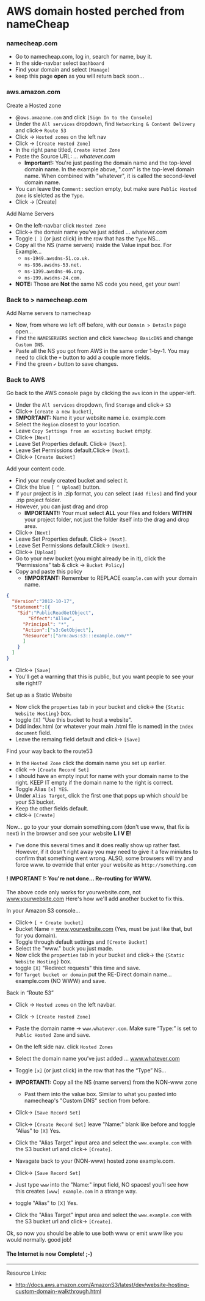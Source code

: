 # AWS domain hosted perched from nameCheap

### namecheap.com
- Go to namecheap.com, log in, search for name, buy it.
- In the side-navbar select `Dashboard`
- Find your domain and select `[Manage]`
- keep this page **open** as you will return back soon...

### aws.amazon.com
Create a Hosted zone
- @`aws.amazone.com` and click `[Sign In to the Console]`
- Under the `All services` dropdown, find `Networking & Content Delivery` and  click-> `Route 53`
- Click -> `Hosted zones` on the left nav
- Click -> `[Create Hosted Zone]`
- In the right pane titled, `Create Hoted Zone`
- Paste the Source URL: … *whatever.com*
  - **Important!:** You're just pasting the domain name and the top-level domain name. In the example above, ".com" is the top-level domain name. When combined with "whatever", it is called the second-level domain name.
- You can leave the `Comment:` section empty, but make sure `Public Hosted Zone` is slelcted as the `Type`.
- Click -> [Create]

Add Name Servers
- On the left-navbar click `Hosted Zone`
- Click-> the domain name you’ve just added … whatever.com
- Toggle `[ ]` (or just click) in the row that has the `Type` NS…
- Copy all the NS (name servers) inside the Value input box. For Example...
  - `ns-1949.awsdns-51.co.uk.`
  - `ns-936.awsdns-53.net.`
  - `ns-1399.awsdns-46.org.`
  - `ns-199.awsdns-24.com.`
- **NOTE:** Those are **Not** the same NS code you need, get your own!

### Back to > namecheap.com

Add Name servers to namecheap
- Now, from where we left off before, with our `Domain > Details` page open...
- Find the  `NAMESERVERS` section and click `Namecheap BasicDNS` and change `Custom DNS`.
- Paste all the NS you got from AWS in the same order 1-by-1. You may need to click the `+` button to add a couple more fields.
- Find the green `✔` button to save changes.


### Back to AWS
Go back to the AWS console page by clicking the `aws` icon in the upper-left.
- Under the `All services` dropdown, find `Storage` and  click-> `S3`
- Click-> `[create a new bucket]`,
- **!IMPORTANT:** Name it your website name i.e. example.com
- Select the `Region` closest to your location.
- Leave `Copy Settings from an existing bucket` empty.
- Click-> `[Next]`
- Leave Set Properties default. Click-> `[Next]`.
- Leave Set Permissions default.Click-> `[Next]`.
- Click-> `[Create Bucket]`

Add your content code.
- Find your newly created bucket and select it.
- Click the blue `[ ^ Upload]` button.
- If your project is in .zip format, you can select `[Add files]` and find your .zip project folder.
- However, you can just drag and drop
  - **IMPORTANT!:** Your must select **ALL** your files and folders **WITHIN** your project folder, not just the folder itself into the drag and drop area.
- Click-> `[Next]`
- Leave Set Properties default. Click-> `[Next]`.
- Leave Set Permissions default.Click-> `[Next]`.
- Click-> `[Upload]`
- Go to your new bucket (you might already be in it), click the “Permissions” tab & click -> `Bucket Policy]`
- Copy and paste this policy
  - **!IMPORTANT:** Remember to REPLACE `example.com` with your domain name.
```JSON
{
  "Version":"2012-10-17",
  "Statement":[{
	"Sid":"PublicReadGetObject",
        "Effect":"Allow",
	  "Principal": "*",
      "Action":["s3:GetObject"],
      "Resource":["arn:aws:s3:::example.com/*"
      ]
    }
  ]
}
```
- Click-> `[Save]`
- You'll get a warning that this is public, but you want people to see your site right!?

Set up as a Static Website
- Now click the `properties` tab in your bucket and click-> the `{Static Website Hosting}` box.
- toggle `[X]` "Use this bucket to host a website".
- Ddd index.html (or whatever your main .html file is named) in the `Index document` field.
- Leave the remaing field default and click-> `[Save]`

Find your way back to the route53
- In the `Hosted Zone` click the domain name you set up earlier.
- click —> `[Create Record Set]`
- I should have an empty input for name with your domain name to the right. KEEP IT empty if the domain name to the right is correct.
- Toggle Alias `[x] YES`.
- Under `Alias Target`, click the first one that pops up which *should* be your S3 bucket.
- Keep the other fields default.
- click-> `[Create]`

Now... go to your your domain something.com (don't use www, that fix is next) in the browser and see your website **L I V E!**
- I've done this several times and it does really show up rather fast. However, if it dosn't right away you may need to give it a few miniutes to confirm that something went wrong. ALSO, some browsers will try and force www. to override that enter your website as `http://something.com`

#### ! IMPORTANT !: You're not done... Re-routing for WWW.
The above code only works for yourwebsite.com, not www.yourwebsite.com Here's how we'll add another bucket to fix this.

In your Amazon S3 console...
- Click-> `[ + Create bucket]`
- Bucket Name = www.yourwebsite.com (Yes, must be just like that, but for you domain).
- Toggle through default settings and `[Create Bucket]`
- Select the "www." buck you just made.
- Now click the `properties` tab in your bucket and click-> the `{Static Website Hosting}` box.
- toggle `[X]` "Redirect requests" this time and save.
- for `Target bucket or domain` put the RE-Direct domain name... example.com (NO WWW) and save.

Back in “Route 53”
- Click -> `Hosted zones` on the left navbar.
- Click -> `[Create Hosted Zone]`
- Paste the domain name -> `www.whatever.com`. Make sure “Type:” is set to `Public Hosted Zone` and save.
- On the left side nav. click `Hosted Zones`
- Select the domain name you’ve just added … www.whatever.com


- Toggle `[x]` (or just click) in the row that has the “Type” NS…
- **IMPORTANT!:** Copy all the NS (name servers) from the NON-www zone
  - Past them into the value box. Similar to what you pasted into namecheap's "Custom DNS" section from before.
- Click-> `[Save Record Set]`

- Click-> `[Create Record Set]` leave "Name:" blank like before and toggle "Alias" to `[X]` Yes.
- Click the "Alias Target" input area and select the `www.example.com` with the S3 bucket url and click-> `[Create]`.

- Navagate back to your (NON-www) hosted zone example.com.
- Click-> `[Save Record Set]`
- Just type `www` into the "Name:" input field, NO spaces! you'll see how this creates `[www] example.com` in a strange way.
-  toggle "Alias" to `[X]` Yes.
- Click the "Alias Target" input area and select the `www.example.com` with the S3 bucket url and click-> `[Create]`.

Ok, so now you should be able to use both www or emit www like you would normally. good job!

#### The Internet is now Complete! ;-)

----
Resource Links:
-  http://docs.aws.amazon.com/AmazonS3/latest/dev/website-hosting-custom-domain-walkthrough.html
